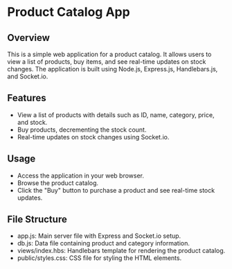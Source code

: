 # Product Catalog App

## Overview

This is a simple web application for a product catalog. It allows users to view a list of products, buy items, and see real-time updates on stock changes. The application is built using Node.js, Express.js, Handlebars.js, and Socket.io.

## Features

- View a list of products with details such as ID, name, category, price, and stock.
- Buy products, decrementing the stock count.
- Real-time updates on stock changes using Socket.io.

## Usage
- Access the application in your web browser.
- Browse the product catalog.
- Click the "Buy" button to purchase a product and see real-time stock updates.

## File Structure
- app.js: Main server file with Express and Socket.io setup.
- db.js: Data file containing product and category information.
- views/index.hbs: Handlebars template for rendering the product catalog.
- public/styles.css: CSS file for styling the HTML elements.

